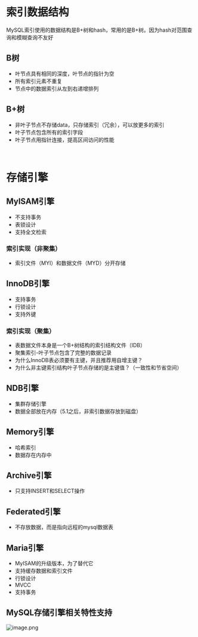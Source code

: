 # 索引数据结构
MySQL索引使用的数据结构是B+树和hash，常用的是B+树。因为hash对范围查询和模糊查询不友好
## B树

- 叶节点具有相同的深度，叶节点的指针为空
- 所有索引元素不重复
- 节点中的数据索引从左到右递增排列
## B+树

- 非叶子节点不存储data，只存储索引（冗余），可以放更多的索引
- 叶子节点包含所有的索引字段
- 叶子节点用指针连接，提高区间访问的性能

​

# 存储引擎
## MyISAM引擎

- 不支持事务
- 表锁设计
- 支持全文检索
### 索引实现（非聚集）

-  索引文件（MYI）和数据文件（MYD）分开存储



## InnoDB引擎

- 支持事务
- 行锁设计
- 支持外键
### 索引实现（聚集）

- 表数据文件本身是一个B+树结构的索引结构文件（IDB）
- 聚集索引-叶子节点包含了完整的数据记录
- 为什么InnoDB表必须要有主键，并且推荐用自增主键？
- 为什么非主键索引结构叶子节点存储的是主键值？（一致性和节省空间）
## NDB引擎

- 集群存储引擎
- 数据全部放在内存（5.1之后，非索引数据存放到磁盘）
## Memory引擎

- 哈希索引
- 数据存在内存中
## Archive引擎

- 只支持INSERT和SELECT操作



## Federated引擎

- 不存放数据，而是指向远程的mysql数据表
## Maria引擎

-  MyISAM的升级版本，为了替代它
- 支持缓存数据和索引文件
- 行锁设计
- MVCC
- 支持事务
## MySQL存储引擎相关特性支持
![image.png](https://cdn.nlark.com/yuque/0/2021/png/1726219/1622722874169-b708cac3-367a-4a59-9f01-b5a147ff824d.png#clientId=ubb74b4d0-f303-4&from=paste&height=485&id=u65c0ecaf&margin=%5Bobject%20Object%5D&name=image.png&originHeight=485&originWidth=701&originalType=binary&ratio=1&size=147535&status=done&style=none&taskId=u516fb6f2-b59f-47ce-afe7-01b90eb1f20&width=701)
​

